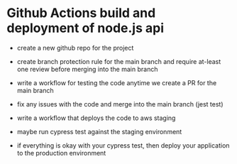# Github Actions build and deployment of node.js api

- create a new github repo for the project

- create branch protection rule for the main branch and require at-least one review before merging into
the main branch

- write a workflow for testing the code anytime we create a PR for the main branch

- fix any issues with the code and merge into the main branch (jest test)

- write a workflow that deploys the code to aws staging

- maybe run cypress test against the staging environment

- if everything is okay with your cypress test, then deploy your application to the production environment
